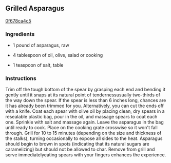 ## Grilled Asparagus

[0f678ca4c5](http://www.epicurious.com/recipes/food/views/grilled-asparagus-242259)

### Ingredients

 - 1 pound of asparagus, raw

 - 4 tablespoon of oil, olive, salad or cooking

 - 1 teaspoon of salt, table

### Instructions

Trim off the tough bottom of the spear by grasping each end and bending it gently until it snaps at its natural point of tendernessusually two-thirds of the way down the spear. If the spear is less than 6 inches long, chances are it has already been trimmed for you. Alternatively, you can cut the ends off with a knife. Coat each spear with olive oil by placing clean, dry spears in a resealable plastic bag, pour in the oil, and massage spears to coat each one. Sprinkle with salt and massage again. Leave the asparagus in the bag until ready to cook. Place on the cooking grate crosswise so it won't fall through. Grill for 10 to 15 minutes (depending on the size and thickness of the stalks), turning occasionally to expose all sides to the heat. Asparagus should begin to brown in spots (indicating that its natural sugars are caramelizing) but should not be allowed to char. Remove from grill and serve immediatelyeating spears with your fingers enhances the experience.